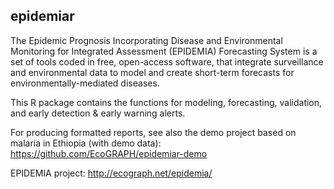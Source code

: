 ## epidemiar

The Epidemic Prognosis Incorporating Disease and Environmental Monitoring for Integrated Assessment (EPIDEMIA) Forecasting System is a set of tools coded in free, open-access software, that integrate surveillance and environmental data to model and create short-term forecasts for environmentally-mediated diseases. 

This R package contains the functions for modeling, forecasting, validation, and early detection & early warning alerts.

For producing formatted reports, see also the demo project based on malaria in Ethiopia (with demo data): https://github.com/EcoGRAPH/epidemiar-demo

EPIDEMIA project: http://ecograph.net/epidemia/

